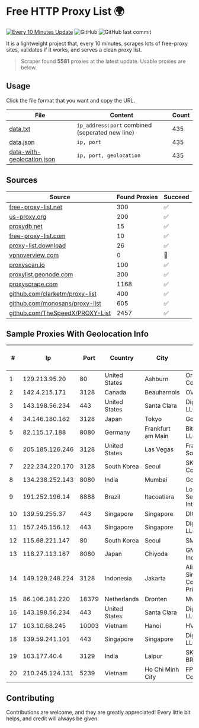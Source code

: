 
# Free HTTP Proxy List 🌍

[![Every 10 Minutes Update](https://github.com/mertguvencli/http-proxy-list/actions/workflows/main.yml/badge.svg?branch=main)](https://github.com/mertguvencli/http-proxy-list/actions/workflows/main.yml)
![GitHub](https://img.shields.io/github/license/mertguvencli/http-proxy-list)
![GitHub last commit](https://img.shields.io/github/last-commit/mertguvencli/http-proxy-list)

It is a lightweight project that, every 10 minutes, scrapes lots of free-proxy sites, validates if it works, and serves a clean proxy list.


> Scraper found **5581** proxies at the latest update. Usable proxies are below.

## Usage

Click the file format that you want and copy the URL.


|File|Content|Count|
|----|-------|-----|
|[data.txt](https://raw.githubusercontent.com/mertguvencli/http-proxy-list/main/proxy-list/data.txt)|`ip_address:port` combined (seperated new line)|435|
|[data.json](https://raw.githubusercontent.com/mertguvencli/http-proxy-list/main/proxy-list/data.json)|`ip, port`|435|
|[data-with-geolocation.json](https://raw.githubusercontent.com/mertguvencli/http-proxy-list/main/proxy-list/data-with-geolocation.json)|`ip, port, geolocation`|435|

## Sources

|Source|Found Proxies|Succeed|
|------|-------------|-------|
|[free-proxy-list.net](https://free-proxy-list.net)|300|✅|
|[us-proxy.org](https://www.us-proxy.org)|200|✅|
|[proxydb.net](http://proxydb.net)|15|✅|
|[free-proxy-list.com](https://free-proxy-list.com/?page=&port=&type%5B%5D=http&type%5B%5D=https&up_time=0&search=Search)|10|✅|
|[proxy-list.download](https://www.proxy-list.download/HTTP)|26|✅|
|[vpnoverview.com](https://vpnoverview.com/privacy/anonymous-browsing/free-proxy-servers)|0|🚫|
|[proxyscan.io](https://www.proxyscan.io)|100|✅|
|[proxylist.geonode.com](https://proxylist.geonode.com/api/proxy-list?limit=300&page=1&sort_by=lastChecked&sort_type=desc&protocols=http,https)|300|✅|
|[proxyscrape.com](https://api.proxyscrape.com/v2/?request=displayproxies&protocol=http&timeout=10000&country=all&ssl=all&anonymity=all)|1168|✅|
|[github.com/clarketm/proxy-list](https://raw.githubusercontent.com/clarketm/proxy-list/master/proxy-list-raw.txt)|400|✅|
|[github.com/monosans/proxy-list](https://raw.githubusercontent.com/monosans/proxy-list/main/proxies/http.txt)|605|✅|
|[github.com/TheSpeedX/PROXY-List](https://raw.githubusercontent.com/TheSpeedX/PROXY-List/master/http.txt)|2457|✅|


## Sample Proxies With Geolocation Info

|#|Ip|Port|Country|City|Internet Service Provider|
|-|--|----|-------|----|-------------------------|
|1|129.213.95.20|80|United States|Ashburn|Oracle Corporation|
|2|142.4.215.171|3128|Canada|Beauharnois|OVH SAS|
|3|143.198.56.234|443|United States|Santa Clara|DigitalOcean, LLC|
|4|34.146.180.162|3128|Japan|Tokyo|Google LLC|
|5|82.115.17.188|8080|Germany|Frankfurt am Main|BitCommand LLC|
|6|205.185.126.246|3128|United States|Las Vegas|FranTech Solutions|
|7|222.234.220.170|3128|South Korea|Seoul|SK Broadband Co Ltd|
|8|134.238.252.143|8080|India|Mumbai|Google LLC|
|9|191.252.196.14|8888|Brazil|Itacoatiara|Locaweb Serviços de Internet S/A|
|10|139.59.255.37|443|Singapore|Singapore|DIGITALOCEAN|
|11|157.245.156.12|443|Singapore|Singapore|DigitalOcean, LLC|
|12|115.68.221.147|80|South Korea|Seoul|SMILESERV|
|13|118.27.113.167|8080|Japan|Chiyoda|GMO Internet, Inc.|
|14|149.129.248.224|3128|Indonesia|Jakarta|Alibaba.com Singapore E-Commerce Private Limited|
|15|86.106.181.220|18379|Netherlands|Dronten|Mvps LTD|
|16|143.198.56.234|443|United States|Santa Clara|DigitalOcean, LLC|
|17|103.10.68.245|10003|Vietnam|Hanoi|HVC|
|18|139.59.241.101|443|Singapore|Singapore|DigitalOcean, LLC|
|19|103.177.40.4|3129|India|Lalpur|SKY BROADBAND|
|20|210.245.124.131|5239|Vietnam|Ho Chi Minh City|FPT Telecom Company|



## Contributing

Contributions are welcome, and they are greatly appreciated! Every
little bit helps, and credit will always be given.

